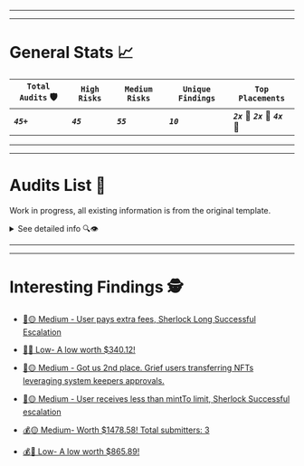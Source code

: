 <hr/>
<hr/>

# General Stats 📈

 | `Total Audits` 🛡️ | `High Risks`  | `Medium Risks` |  `Unique Findings`   |  `Top Placements`                                     |
 | ----------------- | ------------- | -------------- | -------------------- | ----------------------------------------------------- |
 | **_`45+`_**       | **_`45`_**    | **_`55`_**     |  **_`10`_**          |  **_`2x`_**  🏅 **_`2x`_**  🥈  **_`4x`_**  🥉        |



<hr/>
<hr/>

# Audits List 📓

Work in progress, all existing information is from the original template.

<details><summary> See detailed info 🔍👁️ </summary>

**Specific findings and details** of each audit in the `go to report` link.

## Public Competitions
(from **most recent** to **oldest**)

 _Contest Name_                                                              | H / M      | _Audit Reports_                                                        | _Date_                               |
 --------------------------------------------------------------------------- | ---------- | ---------------------------------------------------------------------- | ------------------------------------ |
 ***Tally ARB Staker***: DAO staking infra                                   | **`0/0`**  | [go to report](./reports/2024-12-tallyArbStaker/)                      | 17/December/2024 - 22/December/2024  |
 ***Collar Core***: Option structured loans                                  | **`0/2`**  | [go to report](./reports/2024-11-collar-core/)                         | 25/November/2024 - 16/December/2024  |



## Private Engagements
 _Protocol Name_                                                             | H / M      | _Audit Reports_                                                        | _Date_                               |
 --------------------------------------------------------------------------- | ---------- | ---------------------------------------------------------------------- | ------------------------------------ |
 ***Tally ARB Staker***: DAO staking infra                                   | **`0/0`**  | [go to report](./reports/2024-12-tallyArbStaker/)                      | 17/December/2024 - 22/December/2024  |
 ***Collar Core***: Option structured loans                                  | **`0/2`**  | [go to report](./reports/2024-11-collar-core/)                         | 25/November/2024 - 16/December/2024  |


 ## Collaborations (Contests in a Team)
 _Protocol Name_                                                             | H / M      | _Audit Reports_                                                        | _Date_                               |
 --------------------------------------------------------------------------- | ---------- | ---------------------------------------------------------------------- | ------------------------------------ |
 ***Tally ARB Staker***: DAO staking infra                                   | **`0/0`**  | [go to report](./reports/2024-12-tallyArbStaker/)                      | 17/December/2024 - 22/December/2024  |
 ***Collar Core***: Option structured loans                                  | **`0/2`**  | [go to report](./reports/2024-11-collar-core/)                         | 25/November/2024 - 16/December/2024  |

</details>

<hr/>
<hr/>

<p id="interesting-findings"> </p>

# Interesting Findings 🕵️

- [🦄🟡 Medium - User pays extra fees, Sherlock Long Successful Escalation](https://github.com/sherlock-audit/2024-03-woofi-swap-judging/issues/95)
  
- [🦄🔵 Low- A low worth $340.12!](./reports/2023-12-the-standard/VulnerabilitiesReport/Low2-MakeConsolidatePublic-CarlosAlegreUr.md)

- [🐴🟡 Medium - Got us 2nd place. Grief users transferring NFTs leveraging system keepers approvals.](https://cantina.xyz/code/050711ca-a6d1-4fdd-9f94-3816233c1bd5/findings?with_events=false&limit=20&duplicates=true&status=new,disputed,duplicate,confirmed,acknowledged,fixed&created_by=charlesCheerful,kalogerone&severity=medium&finding=294)

- [🐴🟡 Medium - User receives less than mintTo limit, Sherlock Successful escalation](https://github.com/sherlock-audit/2024-03-woofi-swap-judging/issues/97)

- [💰🟡 Medium- Worth $1478.58! Total submitters: 3](./reports/2024-09-stakelink/Medium/Medium4-UpkeepInWithdrawalPoolIsBroken.md)

- [💰🔵 Low- A low worth $865.89!](./reports/2024-10-sablierFlow/Medium/Medium1-ValidERC20sAreNotSupported.md)